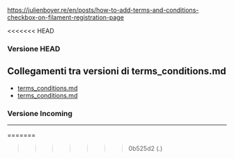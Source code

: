 https://julienboyer.re/en/posts/how-to-add-terms-and-conditions-checkbox-on-filament-registration-page

<<<<<<< HEAD
### Versione HEAD


## Collegamenti tra versioni di terms_conditions.md
* [terms_conditions.md](../../../Gdpr/docs/terms_conditions.md)
* [terms_conditions.md](../../../User/docs/terms_conditions.md)


### Versione Incoming


---

=======
>>>>>>> 0b525d2 (.)
